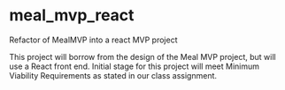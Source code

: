 # meal_mvp_react
Refactor of MealMVP into a react MVP project

This project will borrow from the design of the Meal MVP project, but will use a React front end. Initial stage for this project will meet Minimum Viability Requirements as stated in our class assignment.
